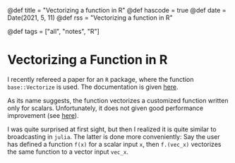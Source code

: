 @def title = "Vectorizing a function in R"
@def hascode = true
@def date = Date(2021, 5, 11)
@def rss = "Vectorizing a function in R"

@def tags = ["all", "notes", "R"]

# Vectorizing a Function in R

I recently refereed a paper for an `R` package, where the function `base::Vectorize` is used.
The documentation is given [here](https://stat.ethz.ch/R-manual/R-devel/library/base/html/Vectorize.html).

As its name suggests, the function vectorizes a customized function written only for scalars.
Unfortunately, it does not given good performance improvement (see [here](https://thatdatatho.com/vectorization-r-purrr/)).

I was quite surprised at first sight, but then I realized it is quite similar to 
broadcasting in `julia`. The latter is done more conveniently: Say the user has defined a function
`f(x)` for a scalar input `x`, then `f.(vec_x)` vectorizes the same function to a vector input `vec_x`.

